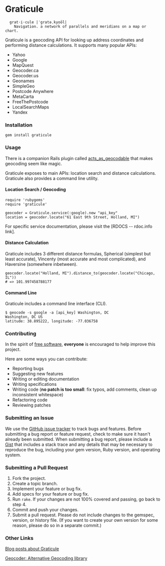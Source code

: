 Graticule
=========

```
  grat·i·cule |ˈgratəˌkyoōl|
    Navigation. a network of parallels and meridians on a map or chart.
```

Graticule is a geocoding API for looking up address coordinates and performing distance calculations. It supports many popular APIs:

* Yahoo
* Google
* MapQuest
* Geocoder.ca
* Geocoder.us
* Geonames
* SimpleGeo
* Postcode Anywhere
* MetaCarta
* FreeThePostcode
* LocalSearchMaps
* Yandex

### Installation

```
gem install graticule
```

### Usage

There is a companion Rails plugin called [acts_as_geocodable](https://github.com/collectiveidea/acts_as_geocodable) that makes geocoding seem like magic.

Graticule exposes to main APIs: location search and distance calculations. Graticule also
provides a command line utility.

#### Location Search / Geocoding

```
require 'rubygems'
require 'graticule'

geocoder = Graticule.service(:google).new "api_key"
location = geocoder.locate("61 East 9th Street, Holland, MI")
```

For specific service documentation, please visit the [RDOCS -- rdoc.info link].

#### Distance Calculation

Graticule includes 3 different distance formulas, Spherical (simplest but least accurate), Vincenty (most accurate and most complicated), and Haversine (somewhere inbetween).

```
geocoder.locate("Holland, MI").distance_to(geocoder.locate("Chicago, IL"))
# => 101.997458788177
```

#### Command Line

Graticule includes a command line interface (CLI).

```
$ geocode -s google -a [api_key] Washington, DC
Washington, DC US
latitude: 38.895222, longitude: -77.036758
```

### Contributing

In the spirit of [free software](http://www.fsf.org/licensing/essays/free-sw.html), **everyone** is encouraged to help improve this project.

Here are some ways you can contribute:

* Reporting bugs
* Suggesting new features
* Writing or editing documentation
* Writing specifications
* Writing code (**no patch is too small**: fix typos, add comments, clean up inconsistent whitespace)
* Refactoring code
* Reviewing patches

### Submitting an Issue

We use the [GitHub issue tracker](https://github.com/collectiveidea/graticule/issues) to track bugs and features. Before submitting a bug report or feature request, check to make sure it hasn't already been submitted. When submitting a bug report, please include a [Gist](https://gist.github.com/) that includes a stack trace and any details that may be necessary to reproduce the bug, including your gem version, Ruby version, and operating system. 

### Submitting a Pull Request

1. Fork the project.
2. Create a topic branch.
3. Implement your feature or bug fix.
4. Add specs for your feature or bug fix.
5. Run `rake`. If your changes are not 100% covered and passing, go back to step 4.
6. Commit and push your changes.
7. Submit a pull request. Please do not include changes to the gemspec, version, or history file. (If you want to create your own version for some reason, please do so in a separate commit.)

### Other Links

[Blog posts about Graticule](http://opensoul.org/tags/geocoding)

[Geocoder: Alternative Geocoding library](https://github.com/alex.../geocoder)


